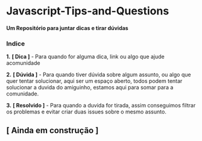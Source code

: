 # Javascript-Tips-and-Questions

#### Um Repositório para juntar dicas e tirar dúvidas

### Indice
**1.** **[ Dica ]**  - Para quando for alguma dica, link ou algo que ajude acomunidade

**2.** **[ Dúvida ]** - Para quando tiver dúvida sobre algum assunto, ou algo que quer tentar solucionar, aqui ser um espaço aberto, todos podem tentar solucionar a duvida do amiguinho, estamos aqui para somar para a comunidade.

**3.** **[ Resolvido ]**  - Para quando a duvida for tirada, assim conseguimos filtrar os problemas e evitar criar duas issues sobre o mesmo assunto. 




## [ Ainda em construção ]
